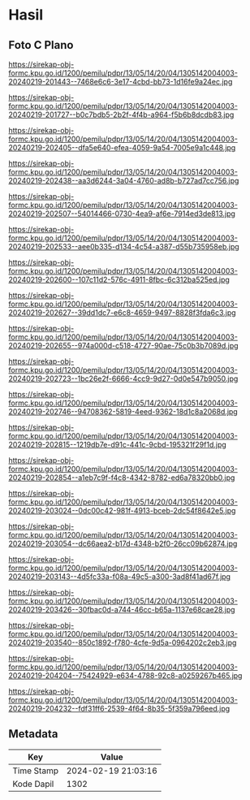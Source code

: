 # Hasil

## Foto C Plano

https://sirekap-obj-formc.kpu.go.id/1200/pemilu/pdpr/13/05/14/20/04/1305142004003-20240219-201443--7468e6c6-3e17-4cbd-bb73-1d16fe9a24ec.jpg

https://sirekap-obj-formc.kpu.go.id/1200/pemilu/pdpr/13/05/14/20/04/1305142004003-20240219-201727--b0c7bdb5-2b2f-4f4b-a964-f5b6b8dcdb83.jpg

https://sirekap-obj-formc.kpu.go.id/1200/pemilu/pdpr/13/05/14/20/04/1305142004003-20240219-202405--dfa5e640-efea-4059-9a54-7005e9a1c448.jpg

https://sirekap-obj-formc.kpu.go.id/1200/pemilu/pdpr/13/05/14/20/04/1305142004003-20240219-202438--aa3d6244-3a04-4760-ad8b-b727ad7cc756.jpg

https://sirekap-obj-formc.kpu.go.id/1200/pemilu/pdpr/13/05/14/20/04/1305142004003-20240219-202507--54014466-0730-4ea9-af6e-7914ed3de813.jpg

https://sirekap-obj-formc.kpu.go.id/1200/pemilu/pdpr/13/05/14/20/04/1305142004003-20240219-202533--aee0b335-d134-4c54-a387-d55b735958eb.jpg

https://sirekap-obj-formc.kpu.go.id/1200/pemilu/pdpr/13/05/14/20/04/1305142004003-20240219-202600--107c11d2-576c-4911-8fbc-6c312ba525ed.jpg

https://sirekap-obj-formc.kpu.go.id/1200/pemilu/pdpr/13/05/14/20/04/1305142004003-20240219-202627--39dd1dc7-e6c8-4659-9497-8828f3fda6c3.jpg

https://sirekap-obj-formc.kpu.go.id/1200/pemilu/pdpr/13/05/14/20/04/1305142004003-20240219-202655--974a000d-c518-4727-90ae-75c0b3b7089d.jpg

https://sirekap-obj-formc.kpu.go.id/1200/pemilu/pdpr/13/05/14/20/04/1305142004003-20240219-202723--1bc26e2f-6666-4cc9-9d27-0d0e547b9050.jpg

https://sirekap-obj-formc.kpu.go.id/1200/pemilu/pdpr/13/05/14/20/04/1305142004003-20240219-202746--94708362-5819-4eed-9362-18d1c8a2068d.jpg

https://sirekap-obj-formc.kpu.go.id/1200/pemilu/pdpr/13/05/14/20/04/1305142004003-20240219-202815--1219db7e-d91c-441c-9cbd-195321f29f1d.jpg

https://sirekap-obj-formc.kpu.go.id/1200/pemilu/pdpr/13/05/14/20/04/1305142004003-20240219-202854--a1eb7c9f-f4c8-4342-8782-ed6a78320bb0.jpg

https://sirekap-obj-formc.kpu.go.id/1200/pemilu/pdpr/13/05/14/20/04/1305142004003-20240219-203024--0dc00c42-981f-4913-bceb-2dc54f8642e5.jpg

https://sirekap-obj-formc.kpu.go.id/1200/pemilu/pdpr/13/05/14/20/04/1305142004003-20240219-203054--dc66aea2-b17d-4348-b2f0-26cc09b62874.jpg

https://sirekap-obj-formc.kpu.go.id/1200/pemilu/pdpr/13/05/14/20/04/1305142004003-20240219-203143--4d5fc33a-f08a-49c5-a300-3ad8f41ad67f.jpg

https://sirekap-obj-formc.kpu.go.id/1200/pemilu/pdpr/13/05/14/20/04/1305142004003-20240219-203426--30fbac0d-a744-46cc-b65a-1137e68cae28.jpg

https://sirekap-obj-formc.kpu.go.id/1200/pemilu/pdpr/13/05/14/20/04/1305142004003-20240219-203540--850c1892-f780-4cfe-9d5a-0964202c2eb3.jpg

https://sirekap-obj-formc.kpu.go.id/1200/pemilu/pdpr/13/05/14/20/04/1305142004003-20240219-204204--75424929-e634-4788-92c8-a0259267b465.jpg

https://sirekap-obj-formc.kpu.go.id/1200/pemilu/pdpr/13/05/14/20/04/1305142004003-20240219-204232--fdf31ff6-2539-4f64-8b35-5f359a796eed.jpg


## Metadata

| Key        | Value               |
| ---------- | ------------------- |
| Time Stamp | 2024-02-19 21:03:16 |
| Kode Dapil | 1302                |



